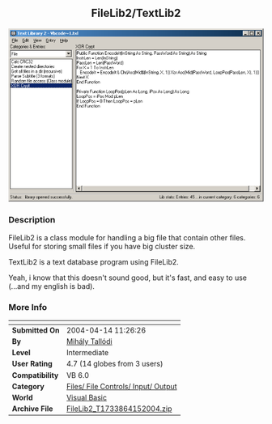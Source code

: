﻿<div align="center">

## FileLib2/TextLib2

<img src="PIC20044151724109598.gif">
</div>

### Description

FileLib2 is a class module for handling a big file that contain other files. Useful for storing small files if you have big cluster size.

TextLib2 is a text database program using FileLib2.

Yeah, i know that this doesn't sound good, but it's fast, and easy to use (...and my english is bad).
 
### More Info
 


<span>             |<span>
---                |---
**Submitted On**   |2004-04-14 11:26:26
**By**             |[Mihály Tallódi](https://github.com/Planet-Source-Code/PSCIndex/blob/master/ByAuthor/mih-ly-tall-di.md)
**Level**          |Intermediate
**User Rating**    |4.7 (14 globes from 3 users)
**Compatibility**  |VB 6\.0
**Category**       |[Files/ File Controls/ Input/ Output](https://github.com/Planet-Source-Code/PSCIndex/blob/master/ByCategory/files-file-controls-input-output__1-3.md)
**World**          |[Visual Basic](https://github.com/Planet-Source-Code/PSCIndex/blob/master/ByWorld/visual-basic.md)
**Archive File**   |[FileLib2\_T1733864152004\.zip](https://github.com/Planet-Source-Code/mih-ly-tall-di-filelib2-textlib2__1-53180/archive/master.zip)








